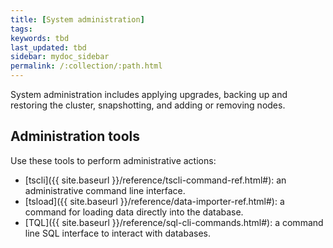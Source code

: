 ```yaml
---
title: [System administration]
tags:
keywords: tbd
last_updated: tbd
sidebar: mydoc_sidebar
permalink: /:collection/:path.html
---
```

System administration includes applying upgrades, backing up and restoring the cluster, snapshotting, and adding or removing nodes.

## Administration tools

Use these tools to perform administrative actions:

-   [tscli]({{ site.baseurl }}/reference/tscli-command-ref.html#): an administrative command line interface.
-   [tsload]({{ site.baseurl }}/reference/data-importer-ref.html#): a command for loading data directly into the database.
-   [TQL]({{ site.baseurl }}/reference/sql-cli-commands.html#): a command line SQL interface to interact with databases.
